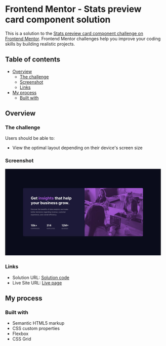 # Frontend Mentor - Stats preview card component solution

This is a solution to the [Stats preview card component challenge on Frontend Mentor](https://www.frontendmentor.io/challenges/stats-preview-card-component-8JqbgoU62). Frontend Mentor challenges help you improve your coding skills by building realistic projects. 

## Table of contents

- [Overview](#overview)
  - [The challenge](#the-challenge)
  - [Screenshot](#screenshot)
  - [Links](#links)
- [My process](#my-process)
  - [Built with](#built-with) 


## Overview

### The challenge

Users should be able to:

- View the optimal layout depending on their device's screen size

### Screenshot

![Screenshot of project](./design/desktop-design.jpg)


### Links

- Solution URL: [Solution code](https://github.com/Lucasdelacerda/Stats-preview-card-component)
- Live Site URL: [Live page](https://lucasdelacerda.github.io/Stats-preview-card-component/)

## My process

### Built with

- Semantic HTML5 markup
- CSS custom properties
- Flexbox
- CSS Grid


